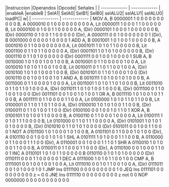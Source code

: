|Instruccion	|Operandos	    |Opcode|	                                        Señales										|
| ------------- | ------------- |			                     
                                    |enableA        |enableB        | SelA1| SelA0|	SelB1|	SelB0|	selALU2|	selALU1|	selALU0|	loadPC|	w|
                                    | ------------- | ------------- |
MOV	        A, B	    0000001	    1	    0	    0	    0	    0	    0	    0	    0	    0	    0	0
	        B, A	    0000010	    0	    1	    0	    0	    0	    0	    0	    0	    0	    0	0
	        A, Lit	    0000011	    1	    0   	0   	0   	1   	1   	0   	0   	0   	0	0
	        B, Lit	    0000100	    0   	1   	0   	0   	1   	1   	0   	0   	0   	0	0
            A, (Dir)	0000101	    1	    0   	0   	0   	1   	0   	0   	0   	0   	0	0
            B, (Dir)	0000110	    0	    1   	0   	0   	1   	1   	0   	0   	0   	0  	0
            (Dir), A	0000111	    0	    0   	1   	0   	0   	0   	0   	0   	0   	0	1
            (Dir), B	0001000	    0	    0   	0   	0   	0   	1   	0   	0   	0   	0	1
ADD	        A, B	    0001001	    1	    0   	1   	0   	0   	1   	0   	0   	0   	0	0
            B, A	    0001010	    0	    1   	1   	0   	0   	0   	0   	0   	0   	0	0
            A, Lit	    0001011	    1   	0   	1   	0   	1   	1   	0   	0   	0   	0	0
            B, Lit	    0001100	    0   	1   	1   	0   	1   	1   	0   	0   	0   	0	0
            A, (Dir)	0001101	    1	    0   	1   	0   	1   	0   	0   	0   	0   	0	0
            B, (Dir)	0001110	    0   	1   	1   	0   	1   	0   	0   	0   	0   	0	0
            (Dir)	    0001111	    0   	0   	1   	0   	0   	1	    0	    0   	0   	0	1
SUB	        A, B	    0010000	    1   	0   	1   	0   	0   	1   	0   	0   	1   	0	0
            B, A	    0010001	    0   	1   	1   	0   	0   	0   	0   	0   	1   	0	0
            A, Lit	    0010010	    1   	0   	1   	0   	1   	1   	0   	0   	1   	0	0
            B, Lit	    0010011	    0   	1   	1   	0   	1   	1   	0   	0   	1   	0   0
            A, (Dir)	0010100	    1   	0   	1   	0   	1   	0   	0   	0   	1   	0	0
            B, (Dir)	0010101	    0   	1   	1   	0   	1   	0   	0   	0   	1   	0	0
            (Dir)	    0010110	    0   	0   	1   	0   	0   	1   	0   	0   	1   	0	1
AND	        A, B	    0010111	    1   	0   	1   	0   	0   	1   	0   	1   	0   	0	0
            B, A	    0011000	    0   	1   	1   	0   	0   	0   	0   	1   	0   	0	0
            A, Lit	    0011001	    1   	0   	1	    0   	1   	1   	0   	1   	0   	0	0
            B, Lit	    0011010	    0   	1   	1   	0   	1   	1   	0   	1   	0   	0	0
            A, (Dir)	0011011	    1   	0   	1   	0   	1   	0   	0   	1   	0   	0	0
            B, (Dir)	0011100	    0   	1   	1   	0   	1   	0   	0   	1   	0   	0	0
            (Dir)	    0011101	    0   	0   	1   	0   	0   	1   	0   	1   	0   	0	1
OR	        A, B	    0011110	    1   	0   	1   	0   	0   	1   	0   	1   	1   	0	0
            B, A	    0011111	    0   	1   	1   	0   	0   	0   	0   	1   	1   	0	0
            A, Lit	    0100000	    1   	0   	1   	0   	1   	1   	0   	1   	1   	0	0
            B, Lit	    0100001	    0   	1   	1   	0   	1   	1   	0   	1   	1   	0	0
            A, (Dir)	0100010	    1   	0   	1   	0   	1   	0   	0   	1   	1   	0	0
            B, (Dir)	0100011	    0   	1   	1   	0   	1   	0   	0   	1   	1   	0	0
            (Dir)	    0100100	    0   	0   	1   	0   	0   	1   	0   	1   	1   	0	1
XOR	        A, B	    0100101	    1   	0   	1   	0   	0   	1   	1   	0   	0   	0	0
            B, A	    0100110	    0   	1	    1   	0   	0   	0	    1	    0   	0   	0	0
            A, Lit	    0100111	    1	    0	    1   	0   	1   	1   	1   	0   	0   	0	0
            B, Lit	    0101000	    0	    1	    1   	0   	1   	1   	1   	0   	0   	0	0
            A, (Dir)	0101001	    1   	0   	1   	0   	1   	0   	1   	0   	0   	0	0
            B, (Dir)	0101010	    0   	1   	1   	0   	1   	0   	1   	0   	0   	0	0
            (Dir)	    0101011	    0   	0   	1   	0   	0   	1   	1   	0   	0   	0	1
NOT	        A	        0101100	    1   	0   	1   	0	    0	    0	    1	    0   	1       0	0
	        B, A	    0101101	    0   	1   	1   	0   	0   	0   	1   	0   	1   	0	0
	        (Dir), A	0101110	    0   	0   	1   	0   	0   	0   	1   	0   	1   	0	1
SHL	        A	        0101111	    1   	0   	1   	0	    0	    0	    1	    1	    1   	0	0
            B, A	    0110000	    0   	1   	1   	0   	0   	0   	1   	1   	1   	0	0
            (Dir), A	0110001	    0   	0   	1   	0   	0   	0   	1   	1   	1   	0	1
SHR	        A	        0110010	    1   	0   	1   	0   	0   	0   	1   	1   	0   	0	0
            B, A	    0110011	    0   	1   	1   	0   	0   	0   	1   	1   	0   	0	0
            (Dir), A	0110100	    0   	0   	1   	0   	0   	0   	1   	1   	0   	0	1
INC	        A	        0110101	    1   	0   	1   	0   	1   	1   	0   	0   	0   	0	0
            B	        0110110	    0   	1   	0   	1   	0   	1   	0   	0   	0   	0	0
            (Dir)	    0110111	    0   	0   	0   	1   	1   	0   	0   	0   	0   	0	1
DEC	        A	        0111000	    1   	0   	1	    0   	1   	1   	0   	0   	1   	0	0
CMP	        A, B	    0111001	    0   	0   	1	    0   	0   	1   	0   	0   	1   	0	0
            A, Lit	    0111010	    0   	0   	1   	0   	1   	1   	0   	0   	1   	0	0
            A, (Dir)	0111011	    0   	0   	1   	0   	1   	0   	0   	0   	1   	0	1
JMP	        Ins	        0111100	    0   	0   	0   	0   	0   	0   	0   	0   	0   	1	0
JEQ	        Ins	        0111101	    0   	0   	0   	0   	0   	0   	0   	0   	0	  z = 0	0
JNE	        Ins	        0111110	    0   	0   	0   	0   	0   	0   	0   	0   	0 	z not 0	0
NOP		                0000000	    0   	0   	0   	0   	0   	0   	0   	0   	0   	0	0
